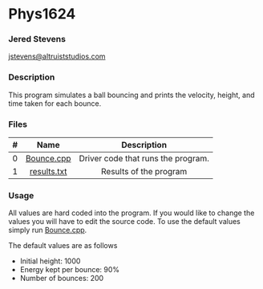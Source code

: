 # Phys1624
### Jered Stevens

jstevens@altruiststudios.com

### Description
This program simulates a ball bouncing and prints the velocity,
height, and time taken for each bounce.

### Files
| # | Name | Description |
|:---:|:------:|:-------------:|
| 0 | [Bounce.cpp](/Bounce.cpp) | Driver code that runs the program. |
| 1 | [results.txt](/results.txt) | Results of the program |

### Usage
All values are hard coded into the program. If you would like to change the values you will have to edit the source code.
To use the default values simply run [Bounce.cpp](/Bounce.cpp).

The default values are as follows
- Initial height: 1000
- Energy kept per bounce: 90%
- Number of bounces: 200
